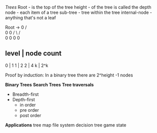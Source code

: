 *Trees*
Root -  is the top of the tree
height - of the tree is called the depth
node - each item of a tree
sub-tree - tree within the tree
internal-node - anything that's not a leaf

Root ->      0
            / \
           0   0
          / \ / \
         0  0 0  0

level | node count
------------------
0     | 1
1     | 2
2     | 4
k     | 2^k

Proof by induction:
In a binary tree there are 2^height -1 nodes

**Binary Trees**
**Search Trees**
**Tree traversals**
- Breadth-first
- Depth-first
  - in order
  - pre order
  - post order

**Applications**
tree map
file system
decision tree
game state
